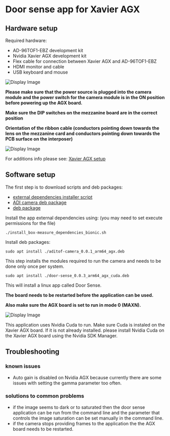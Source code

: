 # Door sense app for Xavier AGX

## Hardware setup
Required hardware:
 - AD-96TOF1-EBZ development kit
 - Nvidia Xavier AGX development kit
 - Flex cable for connection between Xavier AGX and AD-96TOF1-EBZ
 - HDMI monitor and cable
 - USB keyboard and mouse
 
 ![Display Image](https://github.com/robotics-ai/tof_process_public/blob/main/door_sense/Doc/Images/xavier-agx-ad96tof1.jpg)

**Please make sure that the power source is plugged into the camera module and the power switch for the camera module is in the ON position before powering up the AGX board.**

**Make sure the DIP switches on the mezzanine board are in the correct position**

**Orientation of the ribbon cable (conductors pointing down towards the lens on the mezzanine card and conductors pointing down towards the PCB surface on the interposer)**

 ![Display Image](https://github.com/robotics-ai/tof_process_public/blob/main/box_measure/Doc/Images/switches.jpeg)

For additions info please see: 
[Xavier AGX setup](https://wiki.analog.com/resources/eval/user-guides/ad-96tof1-ebz/ug_xavier_agx)

## Software setup

The first step is to download scripts and deb packages:
- [external dependencies installer script](https://github.com/robotics-ai/tof_process_public/blob/main/door_sense/Xavier-AGX/install_door-sense_dependencies_bionic.sh)
- [ADI camera deb package](https://github.com/robotics-ai/tof_process_public/blob/main/door_sense/Xavier-AGX/aditof-camera_0.0.1_arm64_agx.deb)
- [deb package](https://github.com/robotics-ai/tof_process_public/blob/main/door_sense/Xavier-AGX/door-sense_0.0.3_arm64_agx_cuda.deb)

Install the app external dependencies using: (you may need to set execute permissions for the file)
```
./install_box-measure_dependencies_bionic.sh
```

Install deb packages:
```
sudo apt install ./aditof-camera_0.0.1_arm64_agx.deb
```
This step installs the modules required to run the camera and needs to be done only once per system.

```
sudo apt install ./door-sense_0.0.3_arm64_agx_cuda.deb
```
This will install a linux app called Door Sense.

**The board needs to be restarted before the application can be used.**

**Also make sure the AGX board is set to run in mode 0 (MAXN).**

![Display Image](https://github.com/robotics-ai/tof_process_public/blob/main/box_measure/Doc/Images/set_mode.png)

This application uses Nvidia Cuda to run. Make sure Cuda is instaled on the Xavier AGX board. If it is not already installed. please install Nvidia Cuda on the Xavier AGX board using the Nvidia SDK Manager.
 
## Troubleshooting
### known issues
   - Auto gain is disabled on Nvidia AGX because currently there are some issues with setting the gamma parameter too often.
### solutions to common problems
   - if the image seems to dark or to saturated then the door sense application can be run from the command line and the parameter that controls the image saturation can be set manually in the command line.
   - if the camera stops providing frames to the application the the AGX board needs to be restarted.
